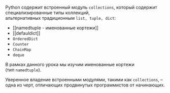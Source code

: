 Python содержит встроенный модуль `collections`, который содержит специализированные типы коллекций, альтернативных традиционным `list, tuple, dict`:

- [[namedtuple - именованные кортежи]]
- [[defauldict]]
- `OrderedDict`
- `Counter`
- `ChainMap`
- `deque`

В рамках данного урока мы изучим именованные кортежи (тип `namedtuple`).

Уверенное владение встроенными модулями, такими как `collections`, – одна из черт, отличающих продвинутых программистов от начинающих.